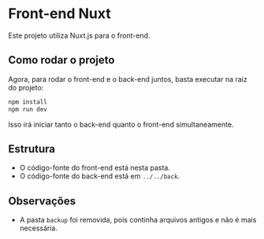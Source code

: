 # Front-end Nuxt

Este projeto utiliza Nuxt.js para o front-end.

## Como rodar o projeto

Agora, para rodar o front-end e o back-end juntos, basta executar na raiz do projeto:

```sh
npm install
npm run dev
```

Isso irá iniciar tanto o back-end quanto o front-end simultaneamente.

## Estrutura
- O código-fonte do front-end está nesta pasta.
- O código-fonte do back-end está em `../../back`.

## Observações
- A pasta `backup` foi removida, pois continha arquivos antigos e não é mais necessária.
